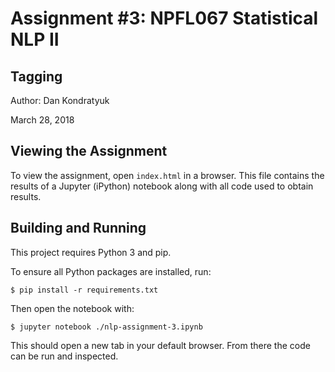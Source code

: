 # Assignment #3: NPFL067 Statistical NLP II

## Tagging

Author: Dan Kondratyuk

March 28, 2018

## Viewing the Assignment

To view the assignment, open `index.html` in a browser. This file contains the results of a Jupyter (iPython) notebook along with all code used to obtain results.

## Building and Running

This project requires Python 3 and pip.

To ensure all Python packages are installed, run:

```
$ pip install -r requirements.txt
```

Then open the notebook with:

```
$ jupyter notebook ./nlp-assignment-3.ipynb
```

This should open a new tab in your default browser. From there the code can be run and inspected.
